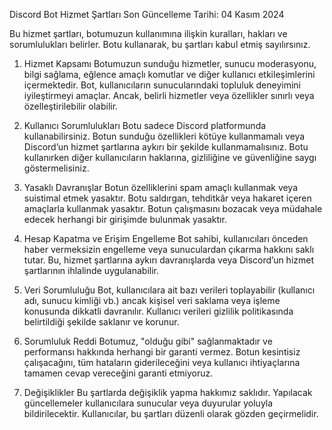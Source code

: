 Discord Bot Hizmet Şartları
Son Güncelleme Tarihi: 04 Kasım 2024

Bu hizmet şartları, botumuzun kullanımına ilişkin kuralları, hakları ve sorumlulukları belirler. Botu kullanarak, bu şartları kabul etmiş sayılırsınız.

1. Hizmet Kapsamı
Botumuzun sunduğu hizmetler, sunucu moderasyonu, bilgi sağlama, eğlence amaçlı komutlar ve diğer kullanıcı etkileşimlerini içermektedir. Bot, kullanıcıların sunucularındaki topluluk deneyimini iyileştirmeyi amaçlar. Ancak, belirli hizmetler veya özellikler sınırlı veya özelleştirilebilir olabilir.

2. Kullanıcı Sorumlulukları
Botu sadece Discord platformunda kullanabilirsiniz.
Botun sunduğu özellikleri kötüye kullanmamalı veya Discord’un hizmet şartlarına aykırı bir şekilde kullanmamalısınız.
Botu kullanırken diğer kullanıcıların haklarına, gizliliğine ve güvenliğine saygı göstermelisiniz.
3. Yasaklı Davranışlar
Botun özelliklerini spam amaçlı kullanmak veya suistimal etmek yasaktır.
Botu saldırgan, tehditkâr veya hakaret içeren amaçlarla kullanmak yasaktır.
Botun çalışmasını bozacak veya müdahale edecek herhangi bir girişimde bulunmak yasaktır.
4. Hesap Kapatma ve Erişim Engelleme
Bot sahibi, kullanıcıları önceden haber vermeksizin engelleme veya sunuculardan çıkarma hakkını saklı tutar. Bu, hizmet şartlarına aykırı davranışlarda veya Discord’un hizmet şartlarının ihlalinde uygulanabilir.

5. Veri Sorumluluğu
Bot, kullanıcılara ait bazı verileri toplayabilir (kullanıcı adı, sunucu kimliği vb.) ancak kişisel veri saklama veya işleme konusunda dikkatli davranılır. Kullanıcı verileri gizlilik politikasında belirtildiği şekilde saklanır ve korunur.

6. Sorumluluk Reddi
Botumuz, "olduğu gibi" sağlanmaktadır ve performansı hakkında herhangi bir garanti vermez. Botun kesintisiz çalışacağını, tüm hataların giderileceğini veya kullanıcı ihtiyaçlarına tamamen cevap vereceğini garanti etmiyoruz.

7. Değişiklikler
Bu şartlarda değişiklik yapma hakkımız saklıdır. Yapılacak güncellemeler kullanıcılara sunucular veya duyurular yoluyla bildirilecektir. Kullanıcılar, bu şartları düzenli olarak gözden geçirmelidir.
